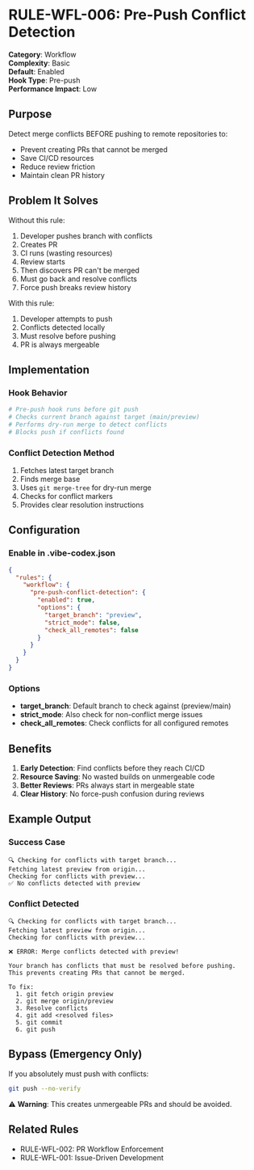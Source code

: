 # RULE-WFL-006: Pre-Push Conflict Detection

**Category**: Workflow  
**Complexity**: Basic  
**Default**: Enabled  
**Hook Type**: Pre-push  
**Performance Impact**: Low  

## Purpose

Detect merge conflicts BEFORE pushing to remote repositories to:
- Prevent creating PRs that cannot be merged
- Save CI/CD resources
- Reduce review friction
- Maintain clean PR history

## Problem It Solves

Without this rule:
1. Developer pushes branch with conflicts
2. Creates PR
3. CI runs (wasting resources)
4. Review starts
5. Then discovers PR can't be merged
6. Must go back and resolve conflicts
7. Force push breaks review history

With this rule:
1. Developer attempts to push
2. Conflicts detected locally
3. Must resolve before pushing
4. PR is always mergeable

## Implementation

### Hook Behavior
```bash
# Pre-push hook runs before git push
# Checks current branch against target (main/preview)
# Performs dry-run merge to detect conflicts
# Blocks push if conflicts found
```

### Conflict Detection Method
1. Fetches latest target branch
2. Finds merge base
3. Uses `git merge-tree` for dry-run merge
4. Checks for conflict markers
5. Provides clear resolution instructions

## Configuration

### Enable in .vibe-codex.json
```json
{
  "rules": {
    "workflow": {
      "pre-push-conflict-detection": {
        "enabled": true,
        "options": {
          "target_branch": "preview",
          "strict_mode": false,
          "check_all_remotes": false
        }
      }
    }
  }
}
```

### Options
- **target_branch**: Default branch to check against (preview/main)
- **strict_mode**: Also check for non-conflict merge issues
- **check_all_remotes**: Check conflicts for all configured remotes

## Benefits

1. **Early Detection**: Find conflicts before they reach CI/CD
2. **Resource Saving**: No wasted builds on unmergeable code
3. **Better Reviews**: PRs always start in mergeable state
4. **Clear History**: No force-push confusion during reviews

## Example Output

### Success Case
```
🔍 Checking for conflicts with target branch...
Fetching latest preview from origin...
Checking for conflicts with preview...
✅ No conflicts detected with preview
```

### Conflict Detected
```
🔍 Checking for conflicts with target branch...
Fetching latest preview from origin...
Checking for conflicts with preview...

❌ ERROR: Merge conflicts detected with preview!

Your branch has conflicts that must be resolved before pushing.
This prevents creating PRs that cannot be merged.

To fix:
  1. git fetch origin preview
  2. git merge origin/preview
  3. Resolve conflicts
  4. git add <resolved files>
  5. git commit
  6. git push
```

## Bypass (Emergency Only)

If you absolutely must push with conflicts:
```bash
git push --no-verify
```

⚠️ **Warning**: This creates unmergeable PRs and should be avoided.

## Related Rules
- RULE-WFL-002: PR Workflow Enforcement
- RULE-WFL-001: Issue-Driven Development